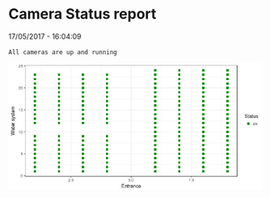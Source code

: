 Camera Status report
================
17/05/2017 - 16:04:09

    All cameras are up and running

![](camreport_files/figure-markdown_github/unnamed-chunk-2-1.png)
